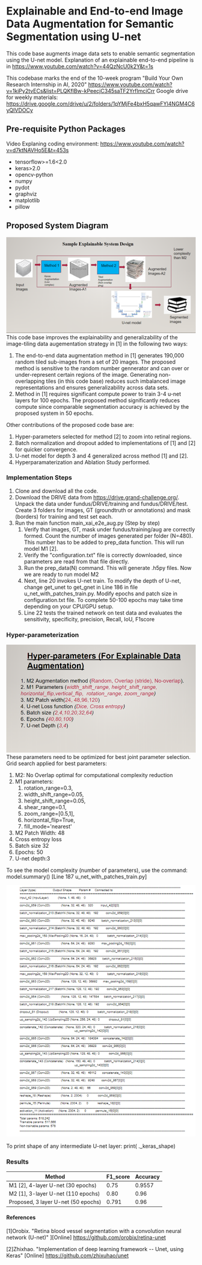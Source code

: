 # Explainable and End-to-end Image Data Augmentation for Semantic Segmentation using U-net
This code base augments image data sets to enable semantic segmentation using the U-net model. Explanation of an explainable end-to-end pipeline is in https://www.youtube.com/watch?v=44QzNcU0k2Y&t=1s

This codebase marks the end of the 10-week program "Build Your Own Research Internship in AI, 2020" https://www.youtube.com/watch?v=1kiPy2tvECs&list=PLQKflBw-kPeecjC345saTF2YrfImciCrr
Google drive for weekly materials: https://drive.google.com/drive/u/2/folders/1pYMjFe4bxH5qawFYl4NGM4C6yQIVDOCy

## Pre-requisite Python Packages
Video Explaning coding environment: https://www.youtube.com/watch?v=d7ktNAVHo5E&t=453s
* tensorflow>=1.6<2.0
* keras>2.0
* opencv-python
* numpy
* pydot
* graphviz
* matplotlib 
* pillow

## Proposed System Diagram
![System Diagram](imgs/BYORI_1.png)
This code base improves the explainability and generalizability of the image-tiling data augementation strategy in [1] in the following two ways:
1. The end-to-end data augmentation method in [1] generates 190,000 random tiled sub-images from a set of 20 images. The proposed method is sensitive to the random number gennerator and can over or under-represent certain regions of the image. Generating non-overlapping tiles (in this code base) reduces such imbalanced image representations and ensures generalizability across data sets.
1. Method in [1] requires significant compute power to train 3-4 u-net layers for 100 epochs. The proposed method significantly reduces compute since comparable segmentation accuracy is achieved by the proposed system in 50 epochs.

Other contributions of the proposed code base are:
1. Hyper-parameters selected for method [2] to zoom into retinal regions.
1. Batch normalization and dropout added to implementations of [1] and [2] for quicker convergence.
1. U-net model for depth 3 and 4 generalized across method [1] and [2]. 
1. Hyperparamaterization and Ablation Study performed.

### Implementation Steps
1. Clone and download all the code.
1. Download the DRIVE data from https://drive.grand-challenge.org/. Unpack the data under fundus/DRIVE/training and fundus/DRIVE/test. Create 3 folders for images, GT (groundtruth or annotations) and mask (borders) for training and test set each.
1. Run the main function main_xai_e2e_aug.py (Step by step)
	1. Verify that images, GT, mask under fundus/training/aug are correctly formed. Count the number of images generated per folder (N=480). This number has to be added to prep_data function. This will run model M1 [2].
	1. Verify the "configuration.txt" file is correctly downloaded, since parameters are read from that file directly.
	1. Run the prep_data(N) command. This will generate .h5py files. Now we are ready to run model M2
	1. Next, line 20 invokes U-net train. To modify the depth of U-net, change get_unet to get_gnet in Line 186 in file u_net_with_patches_train.py. Modify epochs and patch size in configuration.txt file. To complete 50-100 epochs may take time depending on your CPU/GPU setup.
	1. Line 22 tests the trained network on test data and evaluates the sensitivity, specificity, precision, Recall, IoU, F1score
### Hyper-parameterization
![Hyper parameters](imgs/BYORI_2.png)
These parameters need to be optimized for best joint parameter selection. Grid search applied for best parameters:
1. M2: No Overlap optimal for computational complexity reduction
1. M1 parameters:
	1. rotation_range=0.3,
	1. width_shift_range=0.05,
	1. height_shift_range=0.05,
 	1. shear_range=0.1,
	1. zoom_range=[0.5,1],
	1. horizontal_flip=True,
	1. fill_mode='nearest'
1. M2 Patch Width: 48
1. Cross entropy loss
1.  Batch size 32
1. Epochs: 50
1.  U-net depth:3

To see the model complexity (number of parameters), use the command:
model.summary() [Line 187 u_net_with_patches_train.py]

![summary](imgs/BYORI_3.png)

To print shape of any intermediate U-net layer: print( <layername>._keras_shape)
	
### Results
Method| F1_score|Accuracy
------------ | -------------|-----------------------
M1 [2], 4-layer U-net (30 epochs)| 0.75|0.9557
M2 [1], 3-layer U-net (110 epochs)|0.80|0.96
Proposed, 3 layer U-net (50 epochs)|0.791|0.96

#### References
[1]Orobix. "Retina blood vessel segmentation with a convolution neural network (U-net)" ][Online] https://github.com/orobix/retina-unet

[2]Zhixhao. "Implementation of deep learning framework -- Unet, using Keras" [Online] https://github.com/zhixuhao/unet


